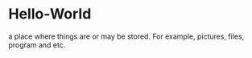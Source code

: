 # Hello-World
a place where things are or may be stored. 
For example, pictures, files, program and etc.
